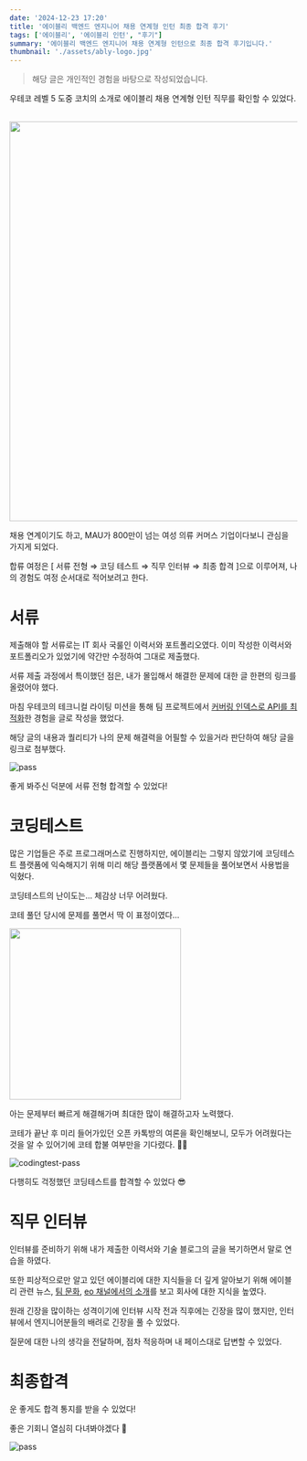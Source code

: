 ```yaml
---
date: '2024-12-23 17:20'
title: '에이블리 백엔드 엔지니어 채용 연계형 인턴 최종 합격 후기'
tags: ['에이블리', '에이블리 인턴', "후기"]
summary: '에이블리 백엔드 엔지니어 채용 연계형 인턴으로 최종 합격 후기입니다.'
thumbnail: './assets/ably-logo.jpg'
---
```


> 해당 글은 개인적인 경험을 바탕으로 작성되었습니다.

우테코 레벨 5 도중 코치의 소개로 에이블리 채용 연계형 인턴 직무를 확인할 수 있었다.

<br>
<img width="700" src=https://github.com/user-attachments/assets/38cf99bc-6883-4b10-8c75-2e12f1113789>
<br>

채용 연계이기도 하고, MAU가 800만이 넘는 여성 의류 커머스 기업이다보니 관심을 가지게 되었다.

합류 여정은 [ 서류 전형 ⇒ 코딩 테스트 ⇒ 직무 인터뷰 ⇒ 최종 합격 ]으로 이루어져, 나의 경험도 여정 순서대로 적어보려고 한다.


# 서류

제출해야 할 서류로는 IT 회사 국룰인 이력서와 포트폴리오였다. 이미 작성한 이력서와 포트폴리오가 있었기에 약간만 수정하여 그대로 제출했다.

서류 제출 과정에서 특이했던 점은, 내가 몰입해서 해결한 문제에 대한 글 한편의 링크를 올렸어야 했다.

마침 우테코의 테크니컬 라이팅 미션을 통해 팀 프로젝트에서 [커버링 인덱스로 API를 최적화](https://chocochip.co.kr/tech/covering-index-api-optimization/)한 경험을 글로 작성을 했었다.

해당 글의 내용과 퀄리티가 나의 문제 해결력을 어필할 수 있을거라 판단하여 해당 글을 링크로 첨부했다.

![pass](https://github.com/user-attachments/assets/50a271f4-6b69-4637-8224-c8cde3132d5d)

좋게 봐주신 덕분에 서류 전형 합격할 수 있었다!

# 코딩테스트

많은 기업들은 주로 프로그래머스로 진행하지만, 에이블리는 그렇지 않았기에 코딩테스트 플랫폼에 익숙해지기 위해 미리 해당 플랫폼에서 몇 문제들을 풀어보면서 사용법을 익혔다.

코딩테스트의 난이도는... 체감상 너무 어려웠다. 

코테 풀던 당시에 문제를 풀면서 딱 이 표정이였다...

<img width="300px" src="https://r2.jjalbot.com/2023/03/-66Z1VRF5S.png">

아는 문제부터 빠르게 해결해가며 최대한 많이 해결하고자 노력했다.

코테가 끝난 후 미리 들어가있던 오픈 카톡방의 여론을 확인해보니, 모두가 어려웠다는 것을 알 수 있어기에 코테 합불 여부만을 기다렸다. 🙏🏻

![codingtest-pass](https://github.com/user-attachments/assets/a8eaba41-2490-4eaa-82fe-28d7e42b6ddc)

다행히도 걱정했던 코딩테스트를 합격할 수 있었다 😎 

# 직무 인터뷰

인터뷰를 준비하기 위해 내가 제출한 이력서와 기술 블로그의 글을 복기하면서 말로 연습을 하였다. 

또한 피상적으로만 알고 있던 에이블리에 대한 지식들을 더 깊게 알아보기 위해 에이블리 관련 뉴스, [팀 문화](https://ably.team/culture), [eo 채널에서의 소개](https://www.youtube.com/watch?v=KO_Gl7PHFyo&t=7282s&ab_channel=EO)를 보고 회사에 대한 지식을 높였다. 

원래 긴장을 많이하는 성격이기에 인터뷰 시작 전과 직후에는 긴장을 많이 했지만, 인터뷰에서 엔지니어분들의 배려로 긴장을 풀 수 있었다.

질문에 대한 나의 생각을 전달하며, 점차 적응하며 내 페이스대로 답변할 수 있었다.

# 최종합격

운 좋게도 합격 통지를 받을 수 있었다!

좋은 기회니 열심히 다녀봐야겠다 👊

![pass](https://github.com/user-attachments/assets/1ba1d5a6-0907-4418-8065-26f072e2d3c1)